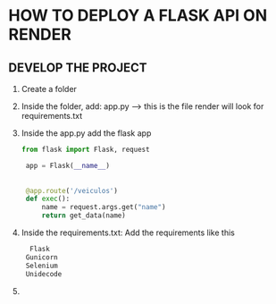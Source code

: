 # HOW TO DEPLOY A FLASK API ON RENDER

## DEVELOP THE PROJECT
1. Create a folder
2. Inside the folder, add:
   app.py --> this is the file render will look for
   requirements.txt
   

4. Inside the app.py add the flask app
   ```python
   from flask import Flask, request

    app = Flask(__name__)
    
    
    @app.route('/veiculos')
    def exec():
        name = request.args.get("name")
        return get_data(name)
   ```
   
6. Inside the requirements.txt:
   Add the requirements like this
   ```txt
     Flask
    Gunicorn
    Selenium
    Unidecode
   ```

8. 
